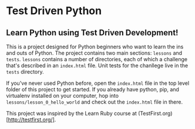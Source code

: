 # Test Driven Python

## Learn Python using Test Driven Development!

This is a project designed for Python beginners who want to learn the ins and outs of Python. The project contains two main sections: `lessons` and `tests`. `lessons` contains a number of directories, each of which a challenge that's described in an `index.html` file. Unit tests for the chanllege live in the `tests` directory.

If you've never used Python before, open the `index.html` file in the top level folder of this project to get started. If you already have python, pip, and virtualenv installed on your computer, hop into `lessons/lesson_0_hello_world` and check out the `index.html` file in there. 

This project was inspired by the Learn Ruby course at (TestFirst.org)[http://testfirst.org/].

